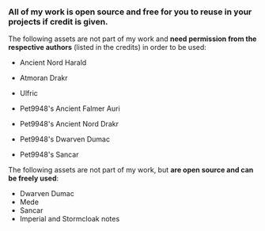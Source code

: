 ### All of my work is open source and free for you to reuse in your projects if credit is given.

The following assets are not part of my work and **need permission from the respective authors** (listed in the credits) in order to be used:

- Ancient Nord Harald
- Atmoran Drakr
- Ulfric

- Pet9948's Ancient Falmer Auri
- Pet9948's Ancient Nord Drakr
- Pet9948's Dwarven Dumac
- Pet9948's Sancar

The following assets are not part of my work, but **are open source and can be freely used**:

- Dwarven Dumac
- Mede 
- Sancar
- Imperial and Stormcloak notes 
